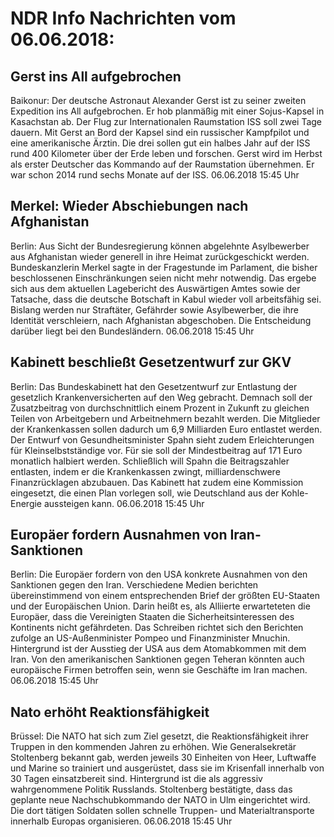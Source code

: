 # NDR Info Nachrichten vom 06.06.2018:


## Gerst ins All aufgebrochen
Baikonur:         Der deutsche Astronaut Alexander Gerst ist zu seiner zweiten Expedition ins All aufgebrochen. Er hob planmäßig mit einer Sojus-Kapsel in Kasachstan ab. Der Flug zur Internationalen Raumstation ISS soll zwei Tage dauern. Mit Gerst an Bord der Kapsel sind ein russischer Kampfpilot und eine amerikanische Ärztin. Die drei sollen gut ein halbes Jahr auf der ISS rund 400 Kilometer über der Erde leben und forschen. Gerst wird im Herbst als erster Deutscher das Kommando auf der Raumstation übernehmen. Er war schon 2014 rund sechs Monate auf der ISS. 06.06.2018 15:45 Uhr 

## Merkel: Wieder Abschiebungen nach Afghanistan
Berlin:	Aus Sicht der Bundesregierung können abgelehnte Asylbewerber aus Afghanistan wieder generell in ihre Heimat zurückgeschickt werden. Bundeskanzlerin Merkel sagte in der Fragestunde im Parlament, die bisher beschlossenen Einschränkungen seien nicht mehr notwendig. Das ergebe sich aus dem aktuellen Lagebericht des Auswärtigen Amtes sowie der Tatsache, dass die deutsche Botschaft in Kabul wieder voll arbeitsfähig sei. Bislang werden nur Straftäter, Gefährder sowie Asylbewerber, die ihre Identität verschleiern, nach Afghanistan abgeschoben. Die Entscheidung darüber liegt bei den Bundesländern. 06.06.2018 15:45 Uhr 

## Kabinett beschließt Gesetzentwurf zur GKV
Berlin: Das Bundeskabinett hat den Gesetzentwurf zur Entlastung der gesetzlich Krankenversicherten auf den Weg gebracht. Demnach soll der Zusatzbeitrag von durchschnittlich einem Prozent in Zukunft zu gleichen Teilen von Arbeitgebern und Arbeitnehmern bezahlt werden. Die Mitglieder der Krankenkassen sollen dadurch um 6,9 Milliarden Euro entlastet werden. Der Entwurf von Gesundheitsminister Spahn sieht zudem Erleichterungen für Kleinselbstständige vor. Für sie soll der Mindestbeitrag auf 171 Euro monatlich halbiert werden. Schließlich will Spahn die Beitragszahler entlasten, indem er die Krankenkassen zwingt, milliardenschwere Finanzrücklagen abzubauen. Das Kabinett hat zudem eine Kommission eingesetzt, die einen Plan vorlegen soll, wie Deutschland aus der Kohle-Energie aussteigen kann. 06.06.2018 15:45 Uhr 

## Europäer fordern Ausnahmen von Iran-Sanktionen
Berlin: Die Europäer fordern von den USA konkrete Ausnahmen von den Sanktionen gegen den Iran. Verschiedene Medien berichten übereinstimmend von einem entsprechenden Brief der größten EU-Staaten und der Europäischen Union. Darin heißt es, als Alliierte erwarteteten die Europäer, dass die Vereinigten Staaten die Sicherheitsinteressen des Kontinents nicht gefährdeten. Das Schreiben richtet sich den Berichten zufolge an US-Außenminister Pompeo und Finanzminister Mnuchin. Hintergrund ist der Ausstieg der USA aus dem Atomabkommen mit dem Iran. Von den amerikanischen Sanktionen gegen Teheran könnten auch europäische Firmen betroffen sein, wenn sie Geschäfte im Iran machen. 06.06.2018 15:45 Uhr 

## Nato erhöht Reaktionsfähigkeit
Brüssel:	Die NATO hat sich zum Ziel gesetzt, die Reaktionsfähigkeit ihrer Truppen in den kommenden Jahren zu erhöhen. Wie Generalsekretär Stoltenberg bekannt gab, werden jeweils 30 Einheiten von Heer, Luftwaffe und Marine so trainiert und ausgerüstet, dass sie im Krisenfall innerhalb von 30 Tagen einsatzbereit sind. Hintergrund ist die als aggressiv wahrgenommene Politik Russlands. Stoltenberg bestätigte, dass das geplante neue Nachschubkommando der NATO in Ulm eingerichtet wird. Die dort tätigen Soldaten sollen schnelle Truppen- und Materialtransporte innerhalb Europas organisieren. 06.06.2018 15:45 Uhr 
